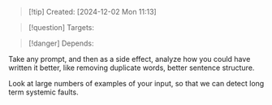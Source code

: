 
>[!tip] Created: [2024-12-02 Mon 11:13]

>[!question] Targets: 

>[!danger] Depends: 

Take any prompt, and then as a side effect, analyze how you could have written it better, like removing duplicate words, better sentence structure.

Look at large numbers of examples of your input, so that we can detect long term systemic faults.